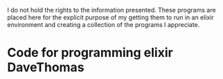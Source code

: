 I do not hold the rights to the information presented. 
These programs are placed here for the explicit purpose of my getting them to run in an elixir environment and creating a collection of the programs I appreciate.

Code for programming elixir DaveThomas
========================================

